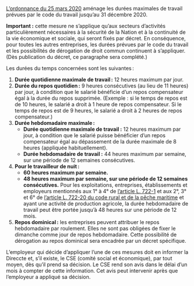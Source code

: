 <a href="https://www.legifrance.gouv.fr/affichTexte.do?cidTexte=JORFTEXT000041755940">L’ordonnance du 25 mars 2020</a> aménage les durées maximales de travail prévues par le code du travail jusqu’au 31 décembre 2020.

**Important&nbsp;:** cette mesure ne s’applique qu’aux secteurs d’activités particulièrement nécessaires à la sécurité de la Nation et à la continuité de la vie économique et sociale, qui seront fixés par décret. En conséquence, pour toutes les autres entreprises, les durées prévues par le code du travail et les possibilités de dérogation de droit commun continuent à s’appliquer. (Dès publication du décret, ce paragraphe sera complété.)

Les durées du temps concernées sont les suivantes :

1. **Durée quotidienne maximale de travail :** 12 heures maximum par jour.
2. **Durée du repos quotidien :** 9 heures consécutives (au lieu de 11 heures) par jour, à condition que le salarié bénéficie d’un repos compensateur égal à la durée du repos supprimée. (Exemple&nbsp;: si le temps de repos est de 10 heures, le salarié a droit à 1 heure de repos compensateur. Si le temps de repos est de 9 heures, le salarié a droit à 2 heures de repos compensateur.)
3. **Durée hebdomadaire maximale :** 
    * **Durée quotidienne maximale de travail&nbsp;:** 12 heures maximum par jour, à condition que le salarié puisse bénéficier d’un repos compensateur égal au dépassement de la durée maximale de 8 heures (appliquée habituellement).
    * **Durée hebdomadaire de travail&nbsp;:** 44 heures maximum par semaine, sur une période de 12 semaines consécutives.
4. **Pour le travailleur de nuit :**
    * **60 heures maximum par semaine.**
    * **48 heures maximum par semaine, sur une période de 12 semaines consécutives.** Pour les exploitations, entreprises, établissements et employeurs mentionnés aux 1° à 4° de <a href="https://www.legifrance.gouv.fr/affichCodeArticle.do?cidTexte=LEGITEXT000006071367&idArticle=LEGIARTI000006585193" rel="noopener noreferrer" target="_blank">l’article L. 722-1</a> et aux 2°, 3° et 6° de <a href="https://www.legifrance.gouv.fr/affichCodeArticle.do?idArticle=LEGIARTI000024026821&cidTexte=LEGITEXT000006071367" rel="noopener noreferrer" target="_blank">l’article L. 722-20 du code rural et de la pêche maritime</a> et ayant une activité de production agricole, la durée hebdomadaire de travail peut être portée jusqu’à 48 heures sur une période de 12 mois.
5. **Repos dominical :** les entreprises peuvent attribuer le repos hebdomadaire par roulement. Elles ne sont pas obligées de fixer le dimanche comme jour de repos hebdomadaire. Cette possibilité de dérogation au repos dominical sera encadrée par un décret spécifique.

L’employeur qui décide d’appliquer l’une de ces mesures doit en informer la Direccte et, s’il existe, le CSE (comité social et économique), par tout moyen, dès qu’il prend sa décision. Le CSE rend son avis dans le délai d’un mois à compter de cette information. Cet avis peut intervenir après que l’employeur a appliqué sa décision.
